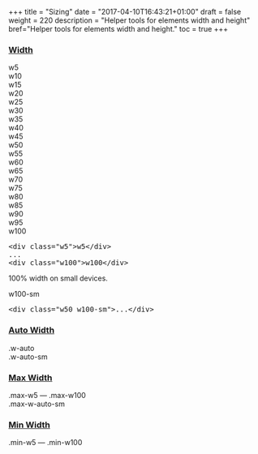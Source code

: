 +++
title = "Sizing"
date = "2017-04-10T16:43:21+01:00"
draft = false
weight = 220
description = "Helper tools for elements width and height"
bref="Helper tools for elements width and height."
toc = true
+++

<h3 class="section-head" id="h-width"><a href="#h-width">Width</a></h3>
<div class="example demo-sizing">
  <div class="w5">
    w5
  </div>
  <div class="w10">
    w10
  </div>
  <div class="w15">
    w15
  </div>
  <div class="w20">
    w20
  </div>
  <div class="w25">
    w25
  </div>
  <div class="w30">
    w30
  </div>
  <div class="w35">
    w35
  </div>
  <div class="w40">
    w40
  </div>
  <div class="w45">
    w45
  </div>
  <div class="w50">
    w50
  </div>
  <div class="w55">
    w55
  </div>
  <div class="w60">
    w60
  </div>
  <div class="w65">
    w65
  </div>
  <div class="w70">
    w70
  </div>
  <div class="w75">
    w75
  </div>
  <div class="w80">
    w80
  </div>
  <div class="w85">
    w85
  </div>
  <div class="w90">
    w90
  </div>
  <div class="w95">
    w95
  </div>
  <div class="w100">
    w100
  </div>
  <pre class="code skip">&lt;<span class="hljs-keyword">div</span> <span class="hljs-built_in">class</span>=<span class="hljs-string">"w5"</span>&gt;w5&lt;/<span class="hljs-keyword">div</span>&gt;
...
&lt;<span class="hljs-keyword">div</span> <span class="hljs-built_in">class</span>=<span class="hljs-string">"w100"</span>&gt;w100&lt;/<span class="hljs-keyword">div</span>&gt;
</pre>
</div>
<div class="example demo-sizing">
  <p>100% width on small devices.</p>
  <div class="w50 w100-sm">
    w100-sm
  </div>
  <pre class="code skip">&lt;<span class="hljs-keyword">div</span> <span class="hljs-built_in">class</span>=<span class="hljs-string">"w50 w100-sm"</span>&gt;...&lt;/<span class="hljs-keyword">div</span>&gt;
</pre>
</div>
<h3 class="section-head" id="h-auto-width"><a href="#h-auto-width">Auto Width</a></h3>
<div class="example">
  .w-auto<br>
  .w-auto-sm
</div>
<h3 class="section-head" id="h-max-width"><a href="#h-max-width">Max Width</a></h3>
<div class="example">
  .max-w5 — .max-w100<br>
  .max-w-auto-sm
</div>
<h3 class="section-head" id="h-min-width"><a href="#h-min-width">Min Width</a></h3>
<div class="example">
  .min-w5 — .min-w100
</div>
